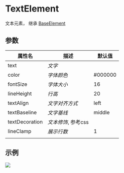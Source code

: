 # TextElement

文本元素， 继承 [BaseElement](base.md)

## 参数

| 属性名         | 描述                | 默认值  |
| -------------- | ------------------- | ------- |
| text           | *文字*              |         |
| color          | *字体颜色*          | #000000 |
| fontSize       | *字体大小*          | 16      |
| lineHeight     | *行高*              | 20      |
| textAlign      | *文字对齐方式*      | left    |
| textBaseline   | *文字基线*          | middle  |
| textDecoration | *文本修饰*, 参考css |         |
| lineClamp      | *展示行数*          | 1       |
|                |                     |         |

## 示例

![](https://user-images.githubusercontent.com/4362412/57204581-5379ce00-6feb-11e9-8b80-647631b263d0.png)